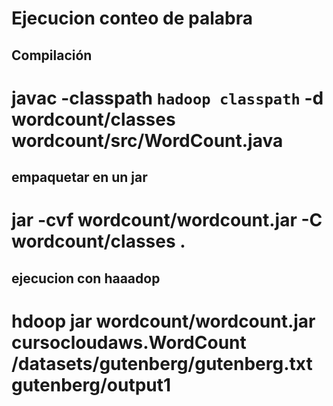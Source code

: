 # Ejecucion conteo de palabra
## Compilación
# javac -classpath `hadoop classpath` -d wordcount/classes wordcount/src/WordCount.java

## empaquetar en un jar
# jar -cvf wordcount/wordcount.jar -C wordcount/classes .

## ejecucion con haaadop
# hdoop jar wordcount/wordcount.jar cursocloudaws.WordCount /datasets/gutenberg/gutenberg.txt gutenberg/output1